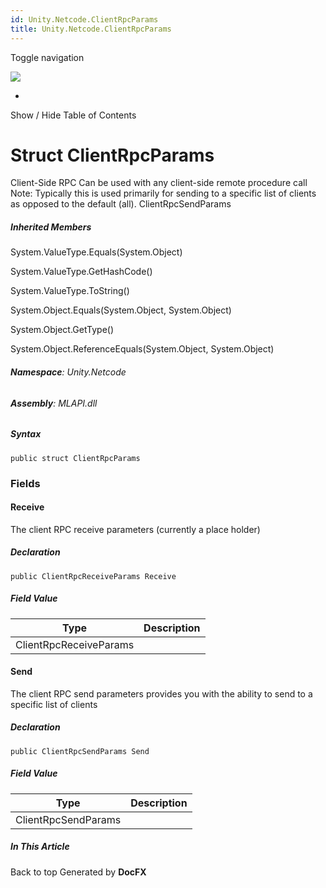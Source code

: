 ```yaml
---
id: Unity.Netcode.ClientRpcParams
title: Unity.Netcode.ClientRpcParams
---
```


<div id="wrapper">

<div>

<div class="container">

<div class="navbar-header">

Toggle navigation

<img src="../logo.svg" id="logo" class="svg" />

</div>

<div id="navbar" class="collapse navbar-collapse">

<div class="form-group">

</div>

</div>

</div>

<div class="subnav navbar navbar-default">

<div id="breadcrumb" class="container hide-when-search">

-   

</div>

</div>

</div>

<div class="container body-content hide-when-search" role="main">

<div class="sidenav hide-when-search">

Show / Hide Table of Contents

<div id="sidetoggle" class="sidetoggle collapse">

<div id="sidetoc">

</div>

</div>

</div>

<div class="article row grid-right">

<div class="col-md-10">

# Struct ClientRpcParams

<div class="markdown level0 summary">

Client-Side RPC Can be used with any client-side remote procedure call
Note: Typically this is used primarily for sending to a specific list of
clients as opposed to the default (all). ClientRpcSendParams

</div>

<div class="markdown level0 conceptual">

</div>

<div class="inheritedMembers">

##### Inherited Members

<div>

System.ValueType.Equals(System.Object)

</div>

<div>

System.ValueType.GetHashCode()

</div>

<div>

System.ValueType.ToString()

</div>

<div>

System.Object.Equals(System.Object, System.Object)

</div>

<div>

System.Object.GetType()

</div>

<div>

System.Object.ReferenceEquals(System.Object, System.Object)

</div>

</div>

###### **Namespace**: Unity.Netcode

###### **Assembly**: MLAPI.dll

##### Syntax

<div class="codewrapper">

``` lang-csharp
public struct ClientRpcParams
```

</div>

### Fields

#### Receive

<div class="markdown level1 summary">

The client RPC receive parameters (currently a place holder)

</div>

<div class="markdown level1 conceptual">

</div>

##### Declaration

<div class="codewrapper">

``` lang-csharp
public ClientRpcReceiveParams Receive
```

</div>

##### Field Value

| Type                   | Description |
|------------------------|-------------|
| ClientRpcReceiveParams |             |

#### Send

<div class="markdown level1 summary">

The client RPC send parameters provides you with the ability to send to
a specific list of clients

</div>

<div class="markdown level1 conceptual">

</div>

##### Declaration

<div class="codewrapper">

``` lang-csharp
public ClientRpcSendParams Send
```

</div>

##### Field Value

| Type                | Description |
|---------------------|-------------|
| ClientRpcSendParams |             |

</div>

<div class="hidden-sm col-md-2" role="complementary">

<div class="sideaffix">

<div class="contribution">

</div>

##### In This Article

<div>

</div>

</div>

</div>

</div>

</div>

<div class="grad-bottom">

</div>

<div class="footer">

<div class="container">

Back to top Generated by **DocFX**

</div>

</div>

</div>

